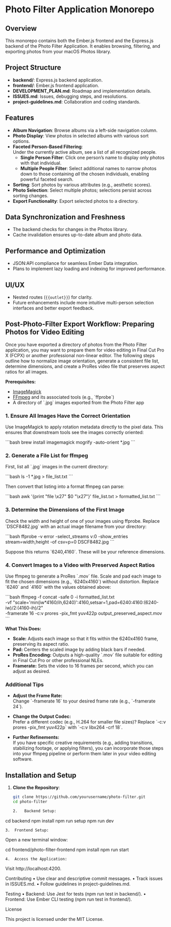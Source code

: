 # Photo Filter Application Monorepo

## Overview

This monorepo contains both the Ember.js frontend and the Express.js backend of the Photo Filter Application. It enables browsing, filtering, and exporting photos from your macOS Photos library.

## Project Structure

- **backend/**: Express.js backend application.
- **frontend/**: Ember.js frontend application.
- **DEVELOPMENT_PLAN.md**: Roadmap and implementation details.
- **ISSUES.md**: Issues, debugging steps, and resolutions.
- **project-guidelines.md**: Collaboration and coding standards.

## Features

- **Album Navigation**: Browse albums via a left-side navigation column.
- **Photo Display**: View photos in selected albums with various sort options.
- **Faceted Person-Based Filtering**:  
  Under the currently active album, see a list of all recognized people.
  - **Single Person Filter**: Click one person’s name to display only photos with that individual.
  - **Multiple People Filter**: Select additional names to narrow photos down to those containing _all_ the chosen individuals, enabling powerful faceted search.
- **Sorting**: Sort photos by various attributes (e.g., aesthetic scores).
- **Photo Selection**: Select multiple photos; selections persist across sorting changes.
- **Export Functionality**: Export selected photos to a directory.

## Data Synchronization and Freshness

- The backend checks for changes in the Photos library.
- Cache invalidation ensures up-to-date album and photo data.

## Performance and Optimization

- JSON:API compliance for seamless Ember Data integration.
- Plans to implement lazy loading and indexing for improved performance.

## UI/UX

- Nested routes (`{{outlet}}`) for clarity.
- Future enhancements include more intuitive multi-person selection interfaces and better export feedback.

## Post-Photo-Filter Export Workflow: Preparing Photos for Video Editing

Once you have exported a directory of photos from the Photo Filter application, you may want to prepare them for video editing in Final Cut Pro X (FCPX) or another professional non-linear editor. The following steps outline how to normalize image orientation, generate a consistent file list, determine dimensions, and create a ProRes video file that preserves aspect ratios for all images.

**Prerequisites:**

- [ImageMagick](https://imagemagick.org/index.php)
- [FFmpeg](https://ffmpeg.org/) and its associated tools (e.g., \`ffprobe\`)
- A directory of \`.jpg\` images exported from the Photo Filter app

### 1. Ensure All Images Have the Correct Orientation

Use ImageMagick to apply rotation metadata directly to the pixel data. This ensures that downstream tools see the images correctly oriented:

\`\`\`bash
brew install imagemagick
mogrify -auto-orient \*.jpg
\`\`\`

### 2. Generate a File List for ffmpeg

First, list all \`.jpg\` images in the current directory:

\`\`\`bash
ls -1 \*.jpg > file_list.txt
\`\`\`

Then convert that listing into a format ffmpeg can parse:

\`\`\`bash
awk '{print "file \x27" $0 "\x27"}' file_list.txt > formatted_list.txt
\`\`\`

### 3. Determine the Dimensions of the First Image

Check the width and height of one of your images using ffprobe. Replace \`DSCF8482.jpg\` with an actual image filename from your directory:

\`\`\`bash
ffprobe -v error -select_streams v:0 -show_entries stream=width,height -of csv=p=0 DSCF8482.jpg
\`\`\`

Suppose this returns \`6240,4160\`. These will be your reference dimensions.

### 4. Convert Images to a Video with Preserved Aspect Ratios

Use ffmpeg to generate a ProRes \`.mov\` file. Scale and pad each image to fit the chosen dimensions (e.g., \`6240x4160\`) without distortion. Replace \`6240\` and \`4160\` with the values obtained above:

\`\`\`bash
ffmpeg -f concat -safe 0 -i formatted_list.txt \
-vf "scale='min(iw\*4160/ih,6240)':4160,setsar=1,pad=6240:4160:(6240-iw)/2:(4160-ih)/2" \
-framerate 16 -c:v prores -pix_fmt yuv422p output_preserved_aspect.mov
\`\`\`

**What This Does:**

- **Scale:** Adjusts each image so that it fits within the 6240x4160 frame, preserving its aspect ratio.
- **Pad:** Centers the scaled image by adding black bars if needed.
- **ProRes Encoding:** Outputs a high-quality \`.mov\` file suitable for editing in Final Cut Pro or other professional NLEs.
- **Framerate:** Sets the video to 16 frames per second, which you can adjust as desired.

### Additional Tips

- **Adjust the Frame Rate:**  
  Change \`-framerate 16\` to your desired frame rate (e.g., \`-framerate 24\`).

- **Change the Output Codec:**  
  Prefer a different codec (e.g., H.264 for smaller file sizes)? Replace \`-c:v prores -pix_fmt yuv422p\` with \`-c:v libx264 -crf 18\`.

- **Further Refinements:**  
  If you have specific creative requirements (e.g., adding transitions, stabilizing footage, or applying filters), you can incorporate those steps into your ffmpeg pipeline or perform them later in your video editing software.

## Installation and Setup

1. **Clone the Repository**:

   ```bash
   git clone https://github.com/yourusername/photo-filter.git
   cd photo-filter

   2.	Backend Setup:
   ```

cd backend
npm install
npm run setup
npm run dev

    3.	Frontend Setup:

Open a new terminal window:

cd frontend/photo-filter-frontend
npm install
npm run start

    4.	Access the Application:

Visit http://localhost:4200.

Contributing
• Use clear and descriptive commit messages.
• Track issues in ISSUES.md.
• Follow guidelines in project-guidelines.md.

Testing
• Backend: Use Jest for tests (npm run test in backend/).
• Frontend: Use Ember CLI testing (npm run test in frontend/).

License

This project is licensed under the MIT License.
